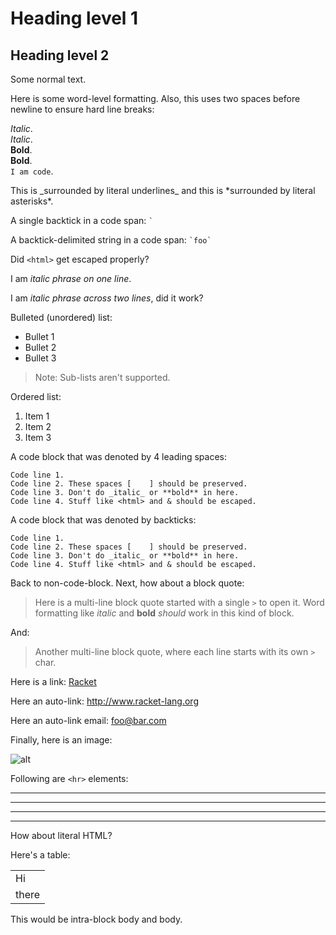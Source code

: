 # Heading level 1

## Heading level 2

Some normal text.

Here is some word-level formatting. Also, this uses two spaces before
newline to ensure hard line breaks:

_Italic_.  
*Italic*.  
__Bold__.  
**Bold**.  
`I am code`.  

This is \_surrounded by literal underlines\_ and this is \*surrounded
by literal asterisks\*.

A single backtick in a code span: `` ` ``

A backtick-delimited string in a code span: `` `foo` ``

Did `<html>` get escaped properly?

I am _italic phrase on one line_.

I am _italic phrase across two
lines_, did it work?

Bulleted (unordered) list:

- Bullet 1
- Bullet 2
- Bullet 3

> Note: Sub-lists aren't supported.

Ordered list:

1. Item 1
2. Item 2
3. Item 3

A code block that was denoted by 4 leading spaces:

    Code line 1.
    Code line 2. These spaces [    ] should be preserved.
    Code line 3. Don't do _italic_ or **bold** in here.
    Code line 4. Stuff like <html> and & should be escaped.

A code block that was denoted by backticks:

```racket
Code line 1.
Code line 2. These spaces [    ] should be preserved.
Code line 3. Don't do _italic_ or **bold** in here.
Code line 4. Stuff like <html> and & should be escaped.
```
Back to non-code-block. Next, how about a block quote:

> Here is a multi-line block quote started
with a single `>` to open it. Word formatting
like _italic_ and __bold__ _should_ work in this
kind of block.

And:

> Another multi-line block quote, where
> each line starts with its own `>` char.

Here is a link: [Racket](http://www.racket-lang.org/)

Here an auto-link: <http://www.racket-lang.org>

Here an auto-link email: <foo@bar.com>

Finally, here is an image:

![alt](http://racket-lang.org/logo.png "Racket logo")

Following are `<hr>` elements:

---

***

- - -

* * *

How about literal HTML?

Here's a table:

<table>
<tr>
<td>Hi</td>
</tr>
<tr>
<td>there</td>
</tr>
</table>

This would be intra-block <span>body</span> and <span key="val">body</span>.
